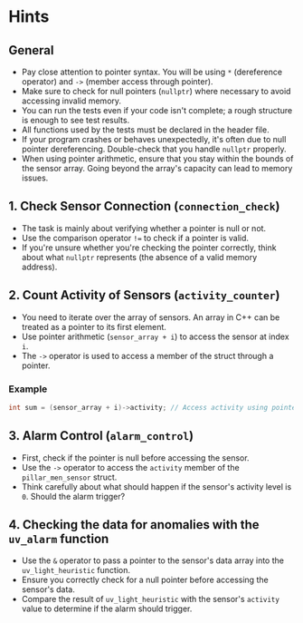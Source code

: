 # Hints

## General

- Pay close attention to pointer syntax.
  You will be using `*` (dereference operator) and `->` (member access through pointer).
- Make sure to check for null pointers (`nullptr`) where necessary to avoid accessing invalid memory.
- You can run the tests even if your code isn't complete; a rough structure is enough to see test results.
- All functions used by the tests must be declared in the header file.
- If your program crashes or behaves unexpectedly, it's often due to null pointer dereferencing.
  Double-check that you handle `nullptr` properly.
- When using pointer arithmetic, ensure that you stay within the bounds of the sensor array.
  Going beyond the array's capacity can lead to memory issues.

## 1. Check Sensor Connection (`connection_check`)

- The task is mainly about verifying whether a pointer is null or not.
- Use the comparison operator `!=` to check if a pointer is valid.
- If you're unsure whether you're checking the pointer correctly, think about what `nullptr` represents (the absence of a valid memory address).


## 2. Count Activity of Sensors (`activity_counter`)

- You need to iterate over the array of sensors.
  An array in C++ can be treated as a pointer to its first element.
- Use pointer arithmetic (`sensor_array + i`) to access the sensor at index `i`.
- The `->` operator is used to access a member of the struct through a pointer.

### Example

```cpp
int sum = (sensor_array + i)->activity; // Access activity using pointer arithmetic
```

## 3. Alarm Control (`alarm_control`)

- First, check if the pointer is null before accessing the sensor.
- Use the `->` operator to access the `activity` member of the `pillar_men_sensor` struct.
- Think carefully about what should happen if the sensor's activity level is `0`.
  Should the alarm trigger?

## 4. Checking the data for anomalies with the `uv_alarm` function

- Use the `&` operator to pass a pointer to the sensor's data array into the `uv_light_heuristic` function.
- Ensure you correctly check for a null pointer before accessing the sensor's data.
- Compare the result of `uv_light_heuristic` with the sensor's `activity` value to determine if the alarm should trigger.
